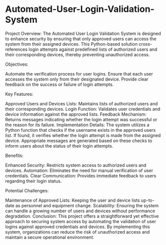 # Automated-User-Login-Validation-System


Project Overview: The Automated User Login Validation System is designed to enhance security by ensuring that only approved users can access the system from their assigned devices. This Python-based solution cross-references login attempts against predefined lists of authorized users and their corresponding devices, thereby preventing unauthorized access.

Objectives:

Automate the verification process for user logins.
Ensure that each user accesses the system only from their designated device.
Provide clear feedback on the success or failure of login attempts.

Key Features:

Approved Users and Devices Lists: Maintains lists of authorized users and their corresponding devices.
Login Function: Validates user credentials and device information against the approved lists.
Feedback Mechanism: Returns messages indicating whether the login attempt was successful or the reason for its failure.
Implementation Details: The system utilizes a Python function that checks if the username exists in the approved users list. If found, it verifies whether the login attempt is made from the assigned device. Appropriate messages are generated based on these checks to inform users about the status of their login attempts.

Benefits:

Enhanced Security: Restricts system access to authorized users and devices.
Automation: Eliminates the need for manual verification of user credentials.
Clear Communication: Provides immediate feedback to users regarding their login status.

Potential Challenges:

Maintenance of Approved Lists: Keeping the user and device lists up-to-date as personnel and equipment change.
Scalability: Ensuring the system can handle a growing number of users and devices without performance degradation.
Conclusion: This project offers a straightforward yet effective approach to securing system access by automating the validation of user logins against approved credentials and devices. By implementing this system, organizations can reduce the risk of unauthorized access and maintain a secure operational environment.
